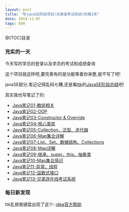 ```yaml
---  
layout: post  
title: "写javaSE阶段项目(兄弟连考试系统)的第3天"   
date: 2019-11-07
tags: XDH    
---  
```


@[TOC]目录




### 充实的一天
今天写的学员的登录以及学员的考试和成绩查询

这个项目就这样吧,要完善有的是功能等着你来整,就不写了吧!

javaSE部分,笔记记得乱码七糟,还是看[ttk](https://ttk1907.github.io/)的[JavaSE阶段总结](https://ttk1907.github.io/2019/11/01/xiongdihui-javaSE-note-conclusion-%E5%89%AF%E6%9C%AC/)吧!

其实我也写笔记了的:
- [Java笔记01-数组相关](https://victorfengming.github.io/2019/10/note01/)
- [Java笔记02-OOP](https://victorfengming.github.io/2019/10/note02/)
- [Java笔记03-Constructor & Override](https://victorfengming.github.io/2019/10/note03/)
- [Java笔记04-核心类库](https://victorfengming.github.io/2019/10/note04/)
- [Java笔记05-Collection、泛型、迭代器](https://victorfengming.github.io/2019/10/note05/)
- [Java笔记06-Map集合详解](https://victorfengming.github.io/2019/10/note06/)
- [Java笔记07-List、Set、数据结构、Collections](https://victorfengming.github.io/2019/10/note07/)
- [Java笔记08-Map详解](https://victorfengming.github.io/2019/10/note08/)
- [Java笔记09-继承、super、this、抽象类](https://victorfengming.github.io/2019/10/note09/)
- [Java笔记10-Map集合简识](https://victorfengming.github.io/2019/10/note10/)
- [Java笔记11-异常、线程](https://victorfengming.github.io/2019/10/note11/)
- [Java笔记12-函数式接口](https://victorfengming.github.io/2019/10/note13/)
- [Java笔记13-兄弟连在线考试系统](https://victorfengming.github.io/2019/10/note14/)

### 每日新发现
ttk乱按我键盘出现了这个:
[idea官方帮助](https://www.jetbrains.com/help/idea/2019.2/getting-started.html?utm_campaign=IU&utm_content=2019.2&utm_medium=link&utm_source=product)